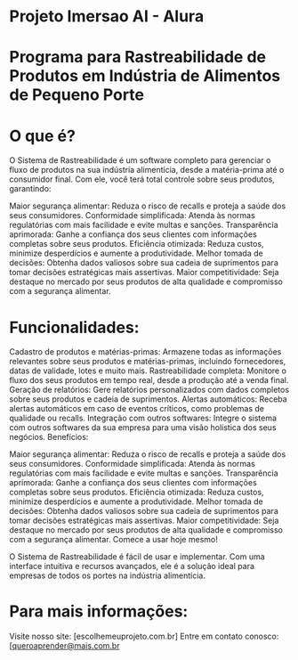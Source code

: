 # Projeto Imersao AI - Alura
# Programa para Rastreabilidade de Produtos em Indústria de Alimentos de Pequeno Porte

# O que é?

O Sistema de Rastreabilidade é um software completo para gerenciar o fluxo de produtos na sua indústria alimentícia, desde a matéria-prima até o consumidor final. Com ele, você terá total controle sobre seus produtos, garantindo:

Maior segurança alimentar: Reduza o risco de recalls e proteja a saúde dos seus consumidores.
Conformidade simplificada: Atenda às normas regulatórias com mais facilidade e evite multas e sanções.
Transparência aprimorada: Ganhe a confiança dos seus clientes com informações completas sobre seus produtos.
Eficiência otimizada: Reduza custos, minimize desperdícios e aumente a produtividade.
Melhor tomada de decisões: Obtenha dados valiosos sobre sua cadeia de suprimentos para tomar decisões estratégicas mais assertivas.
Maior competitividade: Seja destaque no mercado por seus produtos de alta qualidade e compromisso com a segurança alimentar.

# Funcionalidades:

Cadastro de produtos e matérias-primas: Armazene todas as informações relevantes sobre seus produtos e matérias-primas, incluindo fornecedores, datas de validade, lotes e muito mais.
Rastreabilidade completa: Monitore o fluxo dos seus produtos em tempo real, desde a produção até a venda final.
Geração de relatórios: Gere relatórios personalizados com dados completos sobre seus produtos e cadeia de suprimentos.
Alertas automáticos: Receba alertas automáticos em caso de eventos críticos, como problemas de qualidade ou recalls.
Integração com outros softwares: Integre o sistema com outros softwares da sua empresa para uma visão holística dos seus negócios.
Benefícios:

Maior segurança alimentar: Reduza o risco de recalls e proteja a saúde dos seus consumidores.
Conformidade simplificada: Atenda às normas regulatórias com mais facilidade e evite multas e sanções.
Transparência aprimorada: Ganhe a confiança dos seus clientes com informações completas sobre seus produtos.
Eficiência otimizada: Reduza custos, minimize desperdícios e aumente a produtividade.
Melhor tomada de decisões: Obtenha dados valiosos sobre sua cadeia de suprimentos para tomar decisões estratégicas mais assertivas.
Maior competitividade: Seja destaque no mercado por seus produtos de alta qualidade e compromisso com a segurança alimentar.
Comece a usar hoje mesmo!

O Sistema de Rastreabilidade é fácil de usar e implementar. Com uma interface intuitiva e recursos avançados, ele é a solução ideal para empresas de todos os portes na indústria alimentícia.

# Para mais informações:

Visite nosso site: [escolhemeuprojeto.com.br]
Entre em contato conosco: [queroaprender@mais.com.br
